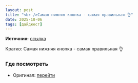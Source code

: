 ```yaml
---
layout: post
title: "<br />Самая нижняя кнопка - самая правильная 👌"
date: 2025-10-06
tags: [дайджест]
---
```


**Источник:** [ссылка](https://t.me/videostox/191454)

Кратко: Самая нижняя кнопка - самая правильная 👌

### Где посмотреть
- Оригинал: [перейти]({link})
